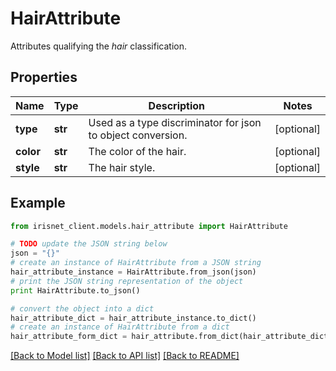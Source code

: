 # HairAttribute

Attributes qualifying the _hair_ classification.

## Properties
Name | Type | Description | Notes
------------ | ------------- | ------------- | -------------
**type** | **str** | Used as a type discriminator for json to object conversion. | [optional] 
**color** | **str** | The color of the hair. | [optional] 
**style** | **str** | The hair style. | [optional] 

## Example

```python
from irisnet_client.models.hair_attribute import HairAttribute

# TODO update the JSON string below
json = "{}"
# create an instance of HairAttribute from a JSON string
hair_attribute_instance = HairAttribute.from_json(json)
# print the JSON string representation of the object
print HairAttribute.to_json()

# convert the object into a dict
hair_attribute_dict = hair_attribute_instance.to_dict()
# create an instance of HairAttribute from a dict
hair_attribute_form_dict = hair_attribute.from_dict(hair_attribute_dict)
```
[[Back to Model list]](../README.md#documentation-for-models) [[Back to API list]](../README.md#documentation-for-api-endpoints) [[Back to README]](../README.md)


